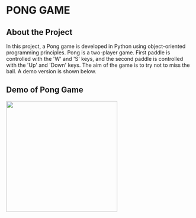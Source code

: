 # PONG GAME
## About the Project

In this project, a Pong game is developed in Python using object-oriented programming principles.
Pong is a two-player game. First paddle is controlled with the 'W' and 'S' keys, and the second paddle is controlled with the 'Up' and 'Down' keys.
The aim of the game is to try not to miss the ball. A demo version is shown below.

## Demo of Pong Game

<img src="https://media.giphy.com/media/v1.Y2lkPTc5MGI3NjExb2Q3MGNoa3Y3YzkyaDBuYXcyaGphaWl5ODdzam0ydDFhcmZlYnJiMSZlcD12MV9pbnRlcm5hbF9naWZfYnlfaWQmY3Q9Zw/vK8K3ahiiyNa3EXBnb/giphy.gif" width="300">
